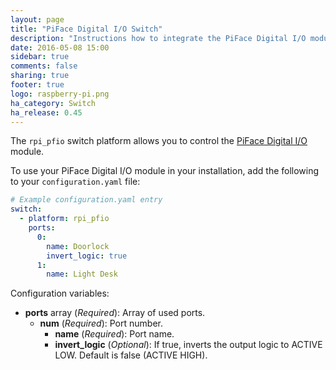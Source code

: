 ```yaml
---
layout: page
title: "PiFace Digital I/O Switch"
description: "Instructions how to integrate the PiFace Digital I/O module into Home Assistant as a switch."
date: 2016-05-08 15:00
sidebar: true
comments: false
sharing: true
footer: true
logo: raspberry-pi.png
ha_category: Switch
ha_release: 0.45
---
```


The `rpi_pfio` switch platform allows you to control the [PiFace Digital I/O](https://www.element14.com/community/docs/DOC-69001) module.

To use your PiFace Digital I/O module in your installation, add the following to your `configuration.yaml` file:

```yaml
# Example configuration.yaml entry
switch:
  - platform: rpi_pfio
    ports:
      0:
        name: Doorlock
        invert_logic: true
      1:
        name: Light Desk
```

Configuration variables:

- **ports** array (*Required*): Array of used ports.
  - **num** (*Required*): Port number.
    - **name** (*Required*): Port name.
    - **invert_logic** (*Optional*): If true, inverts the output logic to ACTIVE LOW. Default is false (ACTIVE HIGH).

